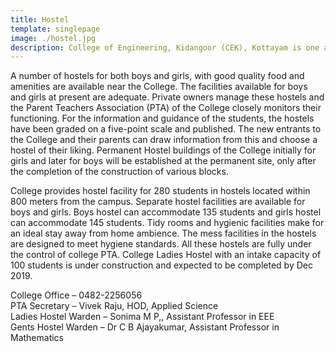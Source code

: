 ```yaml
---
title: Hostel
template: singlepage
image: ./hostel.jpg
description: College of Engineering, Kidangoor (CEK), Kottayam is one among the premier institutions in the state. The college is governed by the Co-operative Academy of Professional Education established by the Government of Kerala. The admissions are based on the rank obtained by the students in the State Entrance examinations and functioning of the college is according to the rules and regulations formulated by the Government of Kerala.
---
```



A number of hostels for both boys and girls, with good quality food and amenities are available near the College. The facilities available for boys and girls at present are adequate. Private owners manage these hostels and the Parent Teachers Association (PTA) of the College closely monitors their functioning. For the information and guidance of the students, the hostels have been graded on a five-point scale and published. The new entrants to the College and their parents can draw information from this and choose a hostel of their liking. Permanent Hostel buildings of the College initially for girls and later for boys will be established at the permanent site, only after the completion of the construction of various blocks.

College provides hostel facility for 280 students in hostels located within 800 meters from the campus. Separate hostel facilities are available for boys and girls. Boys hostel can accommodate 135 students and girls hostel can accommodate 145 students. Tidy rooms and hygienic facilities make for an ideal stay away from home ambience. The mess facilities in the hostels are designed to meet hygiene standards. All these hostels are fully under the control of college PTA. College Ladies Hostel with an intake capacity of 100 students is under construction and expected to be completed by Dec 2019.

College Office –  0482-2256056<br>
PTA Secretary –  Vivek Raju, HOD, Applied Science <br>
Ladies Hostel Warden – Sonima M P,, Assistant Professor in EEE<br>
Gents Hostel Warden – Dr C B Ajayakumar, Assistant Professor in Mathematics
